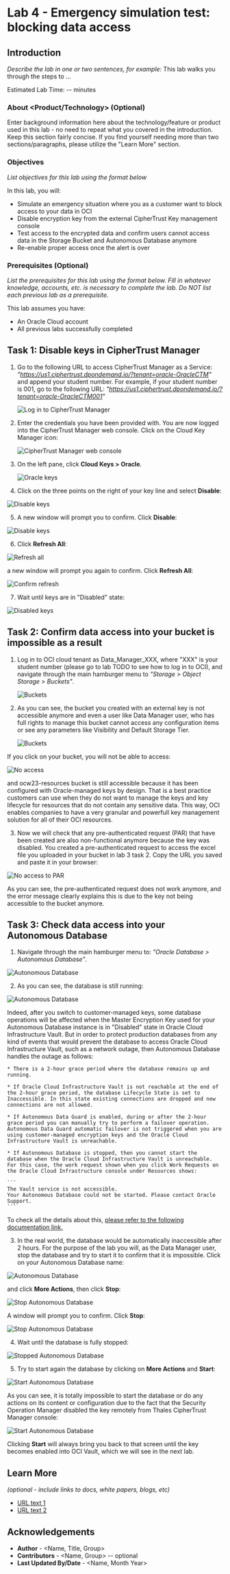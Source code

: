 # Lab 4 - Emergency simulation test: blocking data access

## Introduction

*Describe the lab in one or two sentences, for example:* This lab walks you through the steps to ...

Estimated Lab Time: -- minutes

### About <Product/Technology> (Optional)
Enter background information here about the technology/feature or product used in this lab - no need to repeat what you covered in the introduction. Keep this section fairly concise. If you find yourself needing more than two sections/paragraphs, please utilize the "Learn More" section.

### Objectives

*List objectives for this lab using the format below*

In this lab, you will:
* Simulate an emergency situation where you as a customer want to block access to your data in OCI
* Disable encryption key from the external CipherTrust Key management console
* Test access to the encrypted data and confirm users cannot access data in the Storage Bucket and Autonomous Database anymore
* Re-enable proper access once the alert is over

### Prerequisites (Optional)

*List the prerequisites for this lab using the format below. Fill in whatever knowledge, accounts, etc. is necessary to complete the lab. Do NOT list each previous lab as a prerequisite.*

This lab assumes you have:
* An Oracle Cloud account
* All previous labs successfully completed


## Task 1: Disable keys in CipherTrust Manager

1. Go to the following URL to access CipherTrust Manager as a Service: *"https://us1.ciphertrust.dpondemand.io/?tenant=oracle-OracleCTM"* and append your student number. For example, if your student number is 001, go to the following URL: *"https://us1.ciphertrust.dpondemand.io/?tenant=oracle-OracleCTM001"*

    ![Log in to CipherTrust Manager](images/ctm-login.png "Log in to CipherTrust Manager")

2. Enter the credentials you have been provided with. You are now logged into the CipherTrust Manager web console. Click on the Cloud Key Manager icon:

    ![CipherTrust Manager web console](images/ctm-page.png "CipherTrust Manager web console")


3. On the left pane, click **Cloud Keys > Oracle**.

    ![Oracle keys](images/list-key.png "Oracle keys")

4. Click on the three points on the right of your key line and select **Disable**: 

  ![Disable keys](images/to-disable.png "Disable keys")

5. A new window will prompt you to confirm. Click **Disable**:

  ![Disable keys](images/disable.png "Disable keys")

6. Click **Refresh All**:

  ![Refresh all](images/disabling.png "Refresh all")

 a new window will prompt you again to confirm. Click **Refresh All**:

  ![Confirm refresh](images/refresh.png "Confirm refresh")

7. Wait until keys are in "Disabled" state:

  ![Disabled keys](images/disabled.png "Disabled keys")


## Task 2: Confirm data access into your bucket is impossible as a result

1. Log in to OCI cloud tenant as Data\_Manager\_XXX, where "XXX" is your student number (please go to lab TODO to see how to log in to OCI), and navigate through the main hamburger menu to *"Storage > Object Storage > Buckets"*.
    
    ![Buckets](./images/buckets.png "Buckets")

2. As you can see, the bucket you created with an external key is not accessible anymore and even a user like Data Manager user, who has full rights to manage this bucket cannot access any configuration items or see any parameters like Visibility and Default Storage Tier.

   ![Buckets](./images/inaccessible-bucket.png "Buckets")

  If you click on your bucket, you will not be able to access:

   ![No access](./images/no-access-to-bucket.png "No access")

  and ocw23-resources bucket is still accessible because it has been configured with Oracle-managed keys by design. That is a best practice customers can use when they do not want to manage the keys and key lifecycle for resources that do not contain any sensitive data. This way, OCI enables companies to have a very granular and powerfull key management solution for all of their OCI resources. 

3. Now we will check that any pre-authenticated request (PAR) that have been created are also non-functional anymore because the key was disabled.
You created a pre-authenticated request to access the excel file you uploaded in your bucket in lab 3 task 2. Copy the URL you saved and paste it in your browser:

  ![No access to PAR](./images/no-access-par.png "No access to PAR")

  As you can see, the pre-authenticated request does not work anymore, and the error message clearly explains this is due to the key not being accessible to the bucket anymore.  

## Task 3: Check data access into your Autonomous Database

1. Navigate through the main hamburger menu to: *"Oracle Database > Autonomous Database"*.

  ![Autonomous Database](./images/autonomous-database.png "Autonomous Database")

2. As you can see, the database is still running:

  ![Autonomous Database](./images/adb-running.png "Autonomous Database")

  Indeed, after you switch to customer-managed keys, some database operations will be affected when the Master Encryption Key used for your Autonomous Database instance is in "Disabled" state in Oracle Cloud Infrastructure Vault. But in order to protect production databases from any kind of events that would prevent the database to access Oracle Cloud Infrastructure Vault, such as a network outage, then Autonomous Database handles the outage as follows:

    * There is a 2-hour grace period where the database remains up and running.

    * If Oracle Cloud Infrastructure Vault is not reachable at the end of the 2-hour grace period, the database Lifecycle State is set to Inaccessible. In this state existing connections are dropped and new connections are not allowed.

    * If Autonomous Data Guard is enabled, during or after the 2-hour grace period you can manually try to perform a failover operation. Autonomous Data Guard automatic failover is not triggered when you are using customer-managed encryption keys and the Oracle Cloud Infrastructure Vault is unreachable.

    * If Autonomous Database is stopped, then you cannot start the database when the Oracle Cloud Infrastructure Vault is unreachable. For this case, the work request shown when you click Work Requests on the Oracle Cloud Infrastructure console under Resources shows: 

    ```
    The Vault service is not accessible. 
    Your Autonomous Database could not be started. Please contact Oracle Support.
    ```
 
  To check all the details about this, [please refer to the following documentation link.](https://docs.oracle.com/en/cloud/paas/autonomous-database/adbsa/manage-keys-notes.html)

3. In the real world, the database would be automatically inaccessible after 2 hours. For the purpose of the lab you will, as the Data Manager user, stop the database and try to start it to confirm that it is impossible. 
 Click on your Autonomous Database name: 
 
 ![Autonomous Database](./images/adb-running.png "Autonomous Database")
 
 and click **More Actions**, then click **Stop**:

  ![Stop Autonomous Database](./images/stop-adb.png "Stop Autonomous Database")

  A window will prompt you to confirm. Click **Stop**:

  ![Stop Autonomous Database](./images/confirm-stop.png "Stop Autonomous Database")

4. Wait until the database is fully stopped:

  ![Stopped Autonomous Database](./images/stopped-adb.png "Stopped Autonomous Database")

5. Try to start again the database by clicking on **More Actions** and **Start**:

  ![Start Autonomous Database](./images/re-start.png "Start Autonomous Database")

  As you can see, it is totally impossible to start the database or do any actions on its content or configuration due to the fact that the Security Operation Manager disabled the key remotely from Thales CipherTrust Manager console:

  ![Start Autonomous Database](./images/try-start-adb.png "Start Autonomous Database")

  Clicking **Start** will always bring you back to that screen until the key becomes enabled into OCI Vault, which we will see in the next lab.



## Learn More

*(optional - include links to docs, white papers, blogs, etc)*

* [URL text 1](http://docs.oracle.com)
* [URL text 2](http://docs.oracle.com)

## Acknowledgements
* **Author** - <Name, Title, Group>
* **Contributors** -  <Name, Group> -- optional
* **Last Updated By/Date** - <Name, Month Year>
